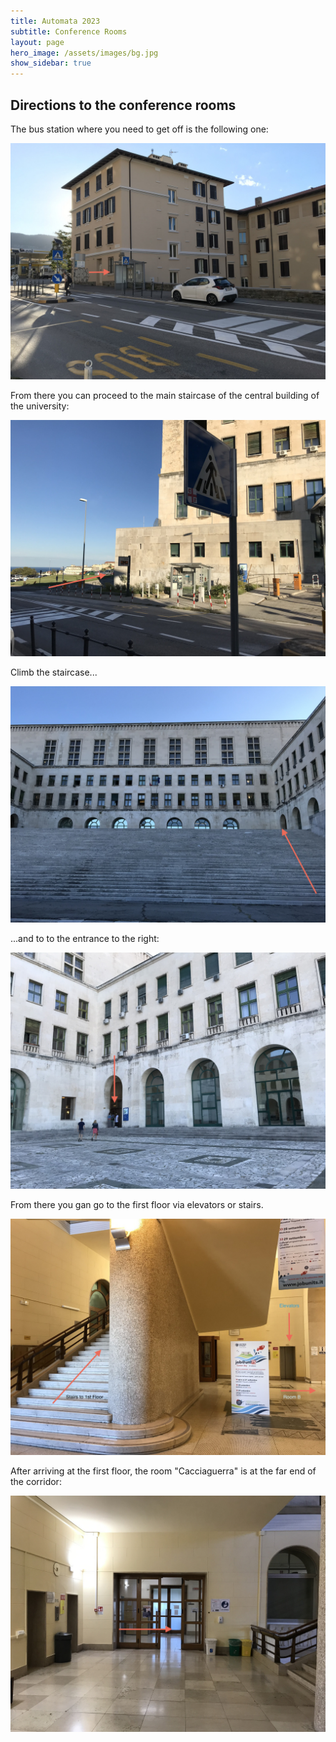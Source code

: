```yaml
---
title: Automata 2023
subtitle: Conference Rooms
layout: page
hero_image: /assets/images/bg.jpg
show_sidebar: true
---
```


## Directions to the conference rooms

The bus station where you need to get off is the following one:

<img src="/assets/images/directions/img2.jpg">

From there you can proceed to the main staircase of the central building of the university:

<img src="/assets/images/directions/img1.jpg">

Climb the staircase...

<img src="/assets/images/directions/img3.jpg">

...and to to the entrance to the right:

<img src="/assets/images/directions/img4.jpg">

From there you gan go to the first floor via elevators or stairs.

<img src="/assets/images/directions/img5.jpg">

After arriving at the first floor, the room "Cacciaguerra" is at the far end of the corridor:

<img src="/assets/images/directions/img6.jpg">

